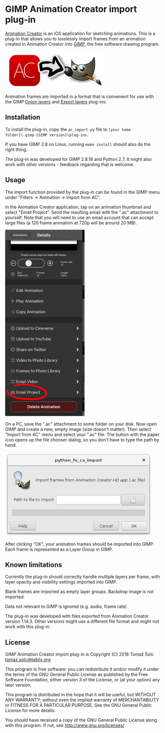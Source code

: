 # GIMP Animation Creator import plug-in

[Animation Creator][1] is an iOS application for sketching animations. This is
a plug-in that allows you to losslessly import frames from an animation created
in Animation Creator into [GIMP][2], the free software drawing program.

![](figures/logo.png)

Animation frames are imported in a format that is convenient for use with the
GIMP [Onion layers][3] and [Export layers][4] plug-ins.

[1]: https://itunes.apple.com/us/app/animation-creator-hd/id363201632
[2]: https://www.gimp.org/
[3]: https://github.com/avian2/gimp-plugin-onion-layers
[4]: https://github.com/khalim19/gimp-plugin-export-layers


## Installation

To install the plug-in, copy the `ac_import.py` file to `[your home folder]\.gimp-[GIMP version]\plug-ins`.

If you have GIMP 2.8 on Linux, running `make install` should also do the right
thing.

The plug-in was developed for GIMP 2.8.18 and Python 2.7. It might also work
with other versions - feedback regarding that is welcome.


## Usage

The import function provided by the plug-in can be found in the GIMP menu under
"Filters -> Animation -> Import from AC".

In the Animation Creator application, tap on an animation thumbnail and select
"Email Project". Send the resulting email with the ".ac" attachment to
yourself. Note that you will need to use an email account that can accept large
files (a 120 frame animation at 720p will be around 20 MB).

![](figures/ac-mail-project.png)

On a PC, save the ".ac" attachment to some folder on your disk. Now open GIMP
and create a new, empty image (size doesn't matter). Then select "Import from
AC" menu and select your ".ac" file. The button with the paper icon opens up
the file chooser dialog, so you don't have to type the path by hand.

![](figures/import-dialog.png)

After clicking "OK", your animation frames should be imported into GIMP. Each
frame is represented as a Layer Group in GIMP.


## Known limitations

Currently the plug-in should correctly handle multiple layers per frame, with
layer opacity and visibility settings imported into GIMP.

Blank frames are imported as empty layer groups. Backdrop image is not
imported.

Data not relevant to GIMP is ignored (e.g. audio, frame rate)

The plug-in was developed with files exported from Animation Creator version
1.14.3. Other versions might use a different file format and might not work
with this plug-in.


## License

GIMP Animation Creator import plug-in is Copyright (C) 2018 Tomaž Šolc tomaz.solc@tablix.org

This program is free software: you can redistribute it and/or modify it under
the terms of the GNU General Public License as published by the Free Software
Foundation, either version 3 of the License, or (at your option) any later
version.

This program is distributed in the hope that it will be useful, but WITHOUT ANY
WARRANTY; without even the implied warranty of MERCHANTABILITY or FITNESS FOR A
PARTICULAR PURPOSE.  See the GNU General Public License for more details.

You should have received a copy of the GNU General Public License along with
this program.  If not, see http://www.gnu.org/licenses/
